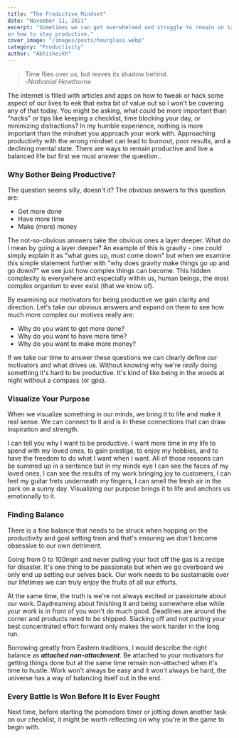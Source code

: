 ```yaml
---
title: "The Productive Mindset"
date: "November 11, 2021"
excerpt: "Sometimes we can get overwhelmed and struggle to remain on task. Here are some insights 
on how to stay productive."
cover_image: "/images/posts/hourglass.webp"
category: "Productivity"
author: "Abhisheikh"
---
```


> Time flies over us, but leaves its shadow behind.  
> -_Nathanial Hawthorne_

The internet is filled with articles and apps on how to tweak or hack some aspect of our lives to eek that extra bit of value out so I won't be covering any of that today. You might be asking, what could be more important than "hacks" or tips like keeping a checklist, time blocking your day, or minimizing distractions? In my humble experience, nothing is more important than the mindset you approach your work with. Approaching productivity with the wrong mindset can lead to burnout, poor results, and a declining mental state. There are ways to remain productive and live a balanced life but first we must answer the question..

### Why Bother Being Productive?

The question seems silly, doesn't it? The obvious answers to this question are:

- Get more done
- Have more time
- Make (more) money

The not-so-obvious answers take the obvious ones a layer deeper. What do I mean by going a layer deeper? An example of this is gravity - one could simply explain it as "what goes up, must come down" but when we examine this simple statement further with "why does gravity make things go up and go down?" we see just how complex things can become. This hidden complexity is everywhere and especially within us, human beings, the most complex organism to ever exist (that we know of).

By examining our motivators for being productive we gain clarity and direction. Let's take our obvious answers and expand on them to see how much more complex our motives really are:

- Why do you want to get more done?
- Why do you want to have more time?
- Why do you want to make more money?

If we take our time to answer these questions we can clearly define our motivators and what drives us. Without knowing why we're *really* doing something it's hard to be productive. It's kind of like being in the woods at night without a compass (or gps).

### Visualize Your Purpose

When we visualize something in our minds, we bring it to life and make it real sense. We can connect to it and is in these connections that can draw inspiration and strength.

I can tell you why I want to be productive. I want more time in my life to spend with my loved ones, to gain prestige, to enjoy my hobbies, and to have the freedom to do what I want when I want. All of those reasons can be summed up in a sentence but in my minds eye I can see the faces of my loved ones, I can see the results of my work bringing joy to customers, I can feel my guitar frets underneath my fingers, I can smell the fresh air in the park on a sunny day. Visualizing our purpose brings it to life and anchors us emotionally to it.

### Finding Balance

There is a fine balance that needs to be struck when hopping on the productivity and goal setting train and that's ensuring we don't become obsessive to our own detriment. 

Going from 0 to 100mph and never pulling your foot off the gas is a recipe for disaster. It's one thing to be passionate but when we go overboard we only end up setting our selves back. Our work needs to be sustainable over our lifetimes we can truly enjoy the fruits of all our efforts.

At the same time, the truth is we're not always excited or passionate about our work. Daydreaming about finishing it and being somewhere else while your work is in front of you won't do much good. Deadlines are around the corner and products need to be shipped. Slacking off and not putting your best concentrated effort forward only makes the work harder in the long run.

Borrowing greatly from Eastern traditions, I would describe the right balance as ***attached non-attachment***. Be attached to your motivators for getting things done but at the same time remain non-attached when it's time to hustle. Work won't always be easy and it won't always be hard, the universe has a way of balancing itself out in the end.

### Every Battle Is Won Before It Is Ever Fought

Next time, before starting the pomodoro timer or jotting down another task on our checklist, it might be worth reflecting on why you're in the game to begin with. 
